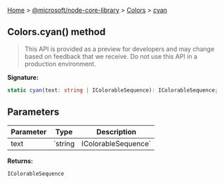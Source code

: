 [Home](./index) &gt; [@microsoft/node-core-library](./node-core-library.md) &gt; [Colors](./node-core-library.colors.md) &gt; [cyan](./node-core-library.colors.cyan.md)

## Colors.cyan() method

> This API is provided as a preview for developers and may change based on feedback that we receive. Do not use this API in a production environment.
> 

<b>Signature:</b>

```typescript
static cyan(text: string | IColorableSequence): IColorableSequence;
```

## Parameters

|  Parameter | Type | Description |
|  --- | --- | --- |
|  text | `string | IColorableSequence` |  |

<b>Returns:</b>

`IColorableSequence`

